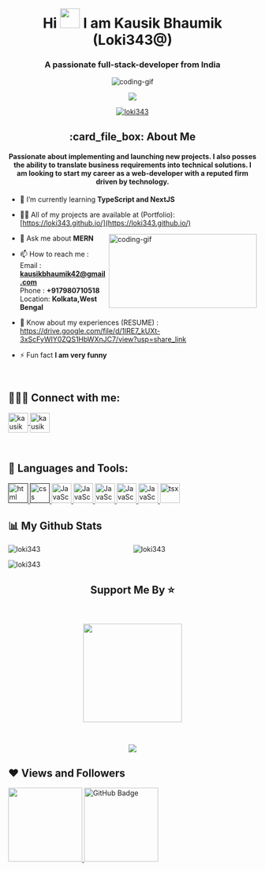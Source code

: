 <h1 align="center" >Hi 
    <img src="https://i.giphy.com/media/w1OBpBd7kJqHrJnJ13/giphy.webp" width="40" />
    I am Kausik Bhaumik (Loki343@)</h1>
<h3 align="center">A passionate full-stack-developer from India</h3>
<p align="center">
    <img src="https://camo.githubusercontent.com/ba9f3bd30647e352a3f5e1e45eb45c6ec7bad6155cd16aaedf4a426738da0ca5/68747470733a2f2f696e646f616e616c79746963612e636f6d2f7374617469632f696d616765732f62616e6e6572722e676966" alt="coding-gif"/>
</p>
<p align="center">
  <img src="https://readme-typing-svg.herokuapp.com/?lines=Welcome%20to%20the%20New%20World%20of%20CODING;&center=true&width=500&height=50">
</p>

<p align="center"> <a href="https://github.com/ryo-ma/github-profile-trophy"><img src="https://github-profile-trophy.vercel.app/?username=loki343" alt="loki343" /></a> </p>

<h2 align="center"> :card_file_box: About Me</h2>
<h4   align='center'>Passionate about implementing and launching new projects. I also posses the ability to translate business requirements into technical solutions. I am looking to start my career as a web-developer with a reputed firm driven by technology.</h4>


- 🌱 I’m currently learning **TypeScript and NextJS**

- 👨‍💻 All of my projects are available at (Portfolio): [https://loki343.github.io/](https://loki343.github.io/)

<img align="right" width="300" height="150" src="https://www.lambdatest.com/resources/images/news24.gif" alt="coding-gif"/>

- 💬 Ask me about **MERN**

- 📫 How to reach me : <br/>
  Email : **kausikbhaumik42@gmail.com**<br/>
  Phone : **+917980710518**<br/>
  Location: **Kolkata,West Bengal**<br/>

- 📄 Know about my experiences (RESUME) : https://drive.google.com/file/d/1lRE7_kUXt-3xScFyWIY0ZQS1HbWXnJC7/view?usp=share_link

- ⚡ Fun fact **I am very funny**


<br/>


## 📱🔎📨 **Connect with me:**
<p align="left">
    <a href="https://api.whatsapp.com/send/?phone=917980710518&text&type=phone_number&app_absent=0" target="blank">
        <img align="center" src="https://cdn-icons-png.flaticon.com/128/2504/2504957.png" alt="kausik bhaumik" height="40" width="40" />
    </a>
    <a href="https://www.linkedin.com/in/kausik-bhaumik-617179229/" target="blank">
        <img align="center" src="https://cdn-icons-png.flaticon.com/128/3536/3536505.png" alt="kausik bhaumik" height="40" width="40" />
    </a>
</p>
<br/>


## 🚀 **Languages and Tools:**
<p align="left"> 
  <a href="" target="_blank" rel="noreferrer"> 
    <img src="https://cdn-icons-png.flaticon.com/128/1051/1051277.png" alt="html" width="40" height="40"/> 
  </a> 
  <a href="" target="_blank" rel="noreferrer"> 
    <img src="https://cdn-icons-png.flaticon.com/128/732/732190.png" alt="css" width="40" height="40"/> 
  </a> 
  <a href="https://www.w3schools.com/css/" target="_blank" rel="noreferrer"> 
    <img src="https://cdn-icons-png.flaticon.com/128/5968/5968292.png" alt="JavaScript" width="40" height="40"/>
  </a>
  <a href="https://www.w3schools.com/css/" target="_blank" rel="noreferrer"> 
    <img src="https://cdn-icons-png.flaticon.com/128/919/919851.png" alt="JavaScript" width="40" height="40"/>
  </a>
  <a href="https://www.w3schools.com/css/" target="_blank" rel="noreferrer"> 
    <img src="https://cdn-icons-png.flaticon.com/128/9416/9416348.png" alt="JavaScript" width="40" height="40"/>
  </a>
  <a href="https://www.w3schools.com/css/" target="_blank" rel="noreferrer"> 
    <img src="https://cdn-icons-png.flaticon.com/128/5968/5968381.png" alt="JavaScript" width="40" height="40"/>
  </a>
  <a href="https://www.w3schools.com/css/" target="_blank" rel="noreferrer"> 
    <img src="" alt="JavaScript" width="40" height="40"/>
  </a>
  <a href="https://www.w3schools.com/css/" target="_blank" rel="noreferrer"> 
    <img src="" alt="tsx" width="40" height="40"/>
  </a>
</p>

## 📊 **My Github Stats**

<p align="left"><img align="left" src="https://github-readme-stats.vercel.app/api/top-langs?username=loki343&show_icons=true&locale=en&layout=compact" alt="loki343" /></p>

<p align="center"><img align="center" src="https://github-readme-stats.vercel.app/api?username=loki343&show_icons=true&locale=en" alt="loki343" /></p>

<p><img align="center" src="https://github-readme-streak-stats.herokuapp.com/?user=loki343&" alt="loki343" /></p>

<h2 align='center'>Support Me By ⭐</h2>
<br>
<p align='center'>
<img src="https://media.giphy.com/media/O51MQ3DduOcGW6ofR3/giphy.gif" width="200" height="200" frameBorder="0" class="giphy-embed" allowFullScreen></img></p>
<br>




<p align="center">
  <img src="https://readme-typing-svg.herokuapp.com/?lines=If%20You%20Like%20My%20Profile%20Follow%20Me;&center=true&width=500&height=50">
</p>
  
## ❤ **Views and Followers**
  
<a href="https://github.com/Meghna-DAS/github-profile-views-counter">
    <img width="150px" src="https://komarev.com/ghpvc/?username=Loki343">
</a>
<a href="https://github.com/Loki343?tab=followers"><img width="150px" src="https://img.shields.io/github/followers/SubhamRaoniar28?label=Followers&style=social" alt="GitHub Badge"></a>

